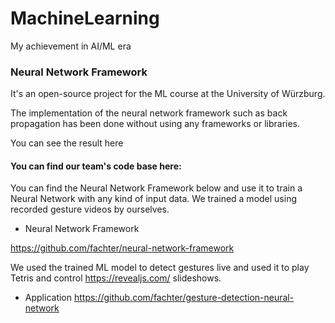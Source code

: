 # MachineLearning
My achievement in AI/ML era

### Neural Network Framework
It's an open-source project for the ML course at the University of Würzburg.

The implementation of the neural network framework such as back propagation has been done without using any frameworks or libraries.


You can see the result here


<div align="left">
      <a href="https://www.youtube.com/watch?v=FUB_QUYvTm8&list=PL7arW7dC-uOvDSlXHRfcMO4JsHMsKzOsT&index=4&ab_channel=HCIGroupW%C3%BCrzburg">
      </a>
</div>


#### You can find our team's code base here:
You can find the Neural Network Framework below and use it to train a Neural Network with any kind of input data. We trained a model using recorded gesture videos by ourselves.

- Neural Network Framework

https://github.com/fachter/neural-network-framework


We used the trained ML model to detect gestures live and used it to play Tetris and control https://revealjs.com/ slideshows.

- Application
https://github.com/fachter/gesture-detection-neural-network
